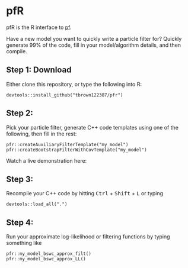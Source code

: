 # pfR
pfR is the R interface to [pf](https://github.com/tbrown122387/pf). 

Have a new model you want to quickly write a particle filter for? Quickly generate 99% of the code, fill in your model/algorithm details, and then compile.  

## Step 1: Download

Either clone this repository, or type the following into R:

```
devtools::install_github("tbrown122387/pfr")
```

## Step 2:

Pick your particle filter, generate C++ code templates using one of the following, then fill in the rest:

```
pfr::createAuxiliaryFilterTemplate("my_model")
pfr::createBootstrapFilterWithCovTemplate("my_model")
```

Watch a live demonstration here:



## Step 3:

Recompile your C++ code by hitting <kbd>Ctrl</kbd> + <kbd>Shift</kbd> + <kbd>L</kbd> or typing

```
devtools::load_all(".")
```

## Step 4:

Run your approximate log-likelihood or filtering functions by typing something like 

```
pfr::my_model_bswc_approx_filt()
pfr::my_model_bswc_approx_LL()
```


